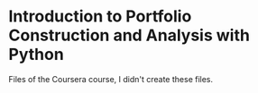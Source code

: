 # Introduction to Portfolio Construction and Analysis with Python

Files of the Coursera course, I didn't create these files.